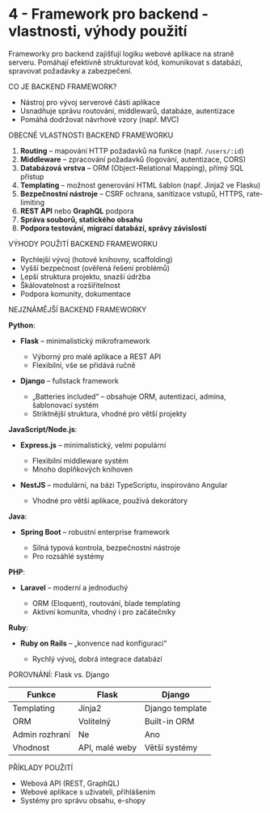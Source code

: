 # 4 - Framework pro backend - vlastnosti, výhody použití
Frameworky pro backend zajišťují logiku webové aplikace na straně serveru. Pomáhají efektivně strukturovat kód, komunikovat s databází, spravovat požadavky a zabezpečení.

CO JE BACKEND FRAMEWORK?

* Nástroj pro vývoj serverové části aplikace
* Usnadňuje správu routování, middlewarů, databáze, autentizace
* Pomáhá dodržovat návrhové vzory (např. MVC)

OBECNÉ VLASTNOSTI BACKEND FRAMEWORKU

1. **Routing** – mapování HTTP požadavků na funkce (např. `/users/:id`)
2. **Middleware** – zpracování požadavků (logování, autentizace, CORS)
3. **Databázová vrstva** – ORM (Object-Relational Mapping), přímý SQL přístup
4. **Templating** – možnost generování HTML šablon (např. Jinja2 ve Flasku)
5. **Bezpečnostní nástroje** – CSRF ochrana, sanitizace vstupů, HTTPS, rate-limiting
6. **REST API** nebo **GraphQL** podpora
7. **Správa souborů, statického obsahu**
8. **Podpora testování, migrací databází, správy závislostí**

VÝHODY POUŽITÍ BACKEND FRAMEWORKU

* Rychlejší vývoj (hotové knihovny, scaffolding)
* Vyšší bezpečnost (ověřená řešení problémů)
* Lepší struktura projektu, snazší údržba
* Škálovatelnost a rozšiřitelnost
* Podpora komunity, dokumentace

NEJZNÁMĚJŠÍ BACKEND FRAMEWORKY

**Python**:

* **Flask** – minimalistický mikroframework

  * Výborný pro malé aplikace a REST API
  * Flexibilní, vše se přidává ručně
* **Django** – fullstack framework

  * „Batteries included“ – obsahuje ORM, autentizaci, admina, šablonovací systém
  * Striktnější struktura, vhodné pro větší projekty

**JavaScript/Node.js**:

* **Express.js** – minimalistický, velmi populární

  * Flexibilní middleware systém
  * Mnoho doplňkových knihoven
* **NestJS** – modulární, na bázi TypeScriptu, inspirováno Angular

  * Vhodné pro větší aplikace, používá dekorátory

**Java**:

* **Spring Boot** – robustní enterprise framework

  * Silná typová kontrola, bezpečnostní nástroje
  * Pro rozsáhlé systémy

**PHP**:

* **Laravel** – moderní a jednoduchý

  * ORM (Eloquent), routování, blade templating
  * Aktivní komunita, vhodný i pro začátečníky

**Ruby**:

* **Ruby on Rails** – „konvence nad konfiguraci“

  * Rychlý vývoj, dobrá integrace databází

POROVNÁNÍ: Flask vs. Django

| Funkce         | Flask          | Django          |
| -------------- | -------------- | --------------- |
| Templating     | Jinja2         | Django template |
| ORM            | Volitelný      | Built-in ORM    |
| Admin rozhraní | Ne             | Ano             |
| Vhodnost       | API, malé weby | Větší systémy   |

PŘÍKLADY POUŽITÍ

* Webová API (REST, GraphQL)
* Webové aplikace s uživateli, přihlášením
* Systémy pro správu obsahu, e-shopy